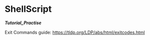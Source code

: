 # ShellScript
***Tutorial_Practise***

Exit Commands guide:
https://tldp.org/LDP/abs/html/exitcodes.html

